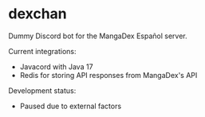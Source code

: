 # dexchan
Dummy Discord bot for the MangaDex Español server.

Current integrations:
- Javacord with Java 17
- Redis for storing API responses from MangaDex's API

Development status:
- Paused due to external factors
